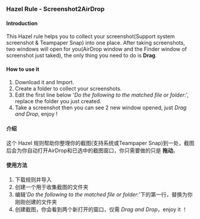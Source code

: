 ### Hazel Rule - Screenshot2AirDrop

#### Introduction

  This Hazel rule helps you to collect your screenshot(Support system screenshot & Teampaper Snap) into one place. After taking screenshots, two windows will open for you(AirDrop window and the Finder window of screenshot just taked), the only thing you need to do is **Drag**.

#### How to use it

  1. Download it and Import.
  2. Create a folder to collect your screenshots.
  3. Edit the first line below '*Do the following to the matched file or folder:*', replace the folder you just created.
  4. Take a screenshot then you can see 2 new window opened, just *Drag and Drop*, enjoy !

#### 介绍
  
  这个 Hazel 规则帮助你整理你的截图(支持系统或Teampaper Snap)到一处，截图后会为你自动打开AirDrop和已选中的截图窗口，你只需要做的只是 **拖动**。

#### 使用方法

  1. 下载规则并导入
  2. 创建一个用于收集截图的文件夹
  3. 编辑'*Do the following to the matched file or folder:*'下的第一行，替换为你刚刚创建的文件夹
  4. 创建截图，你会看到两个新打开的窗口，仅需 *Drag and Drop*，enjoy it ！
